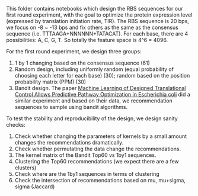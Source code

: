 This folder contains notebooks which design the RBS sequences for our first round experiment, with the goal to optimize the protein expression level (expressed by translation initiation rate, TIR). The RBS sequence is 20 bps, we focus on -8 ~ -13 bps and fix others as the same as the consensus sequence (i.e. TTTAAGA+NNNNNN+TATACAT). For each base, there are 4 possibilities: A, C, G, T. So totally the feature space is 4^6 = 4096. 

For the first round experiment, we design three groups:

1) 1 by 1 changing based on the consensus sequence (61)
2) Random design, including uniformly random (equal probability of choosing each letter for each base) (30); random based on the position probability matrix (PPM) (30)
3) Bandit design. The paper [Machine Learning of Designed Translational Control Allows Predictive Pathway Optimization in Escherichia coli](https://pubs.acs.org/doi/abs/10.1021/acssynbio.8b00398) did a similar experiment and based on their data, we recommendation sequences to sample using bandit algorithms. 

To test the stability and reproducibility of the design, we design sanity checks:

1) Check whether changing the parameters of kernels by a small amount changes the recommendations dramatically.
2) Check whether permutating the data change the recommendations.
3) The kernel matrix of the Bandit Top60 vs 1by1 sequences. 
4) Clustering the Top60 recommendations (we expect there are a few clusters)
5) Check where are the 1by1 sequences in terms of clustering
6) Check the intersection of recommendations based on mu, mu+sigma, sigma (Jaccard)

